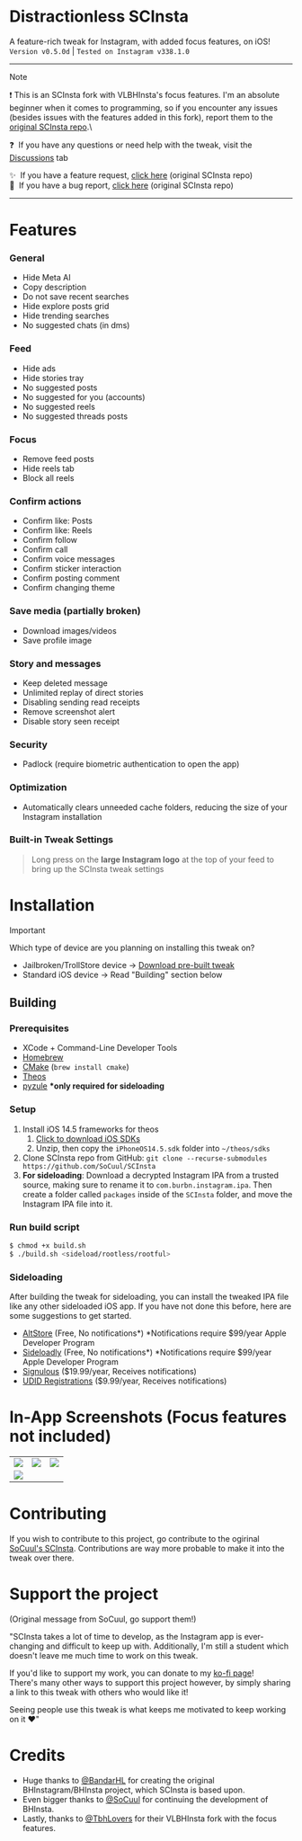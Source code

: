 # Distractionless SCInsta
A feature-rich tweak for Instagram, with added focus features, on iOS!\
`Version v0.5.0d` | `Tested on Instagram v338.1.0`

---

> [!NOTE]
> ❗️&nbsp;This is an SCInsta fork with VLBHInsta's focus features. I'm an absolute beginner when it comes to programming, so if you encounter any issues (besides issues with the features added in this fork), report them to the [original SCInsta repo](https://github.com/SoCuul/SCInsta).\
>
> ❓ &nbsp;If you have any questions or need help with the tweak, visit the [Discussions](https://github.com/Defflix/SCInsta/discussions) tab
>
> ✨ &nbsp;If you have a feature request, [click here](https://github.com/SoCuul/SCInsta/issues/new?labels=enhancement&title=feat:%20replace%20this%20text%20with%20your%20feature%20request) (original SCInsta repo)\
> 🐛 &nbsp;If you have a bug report, [click here](https://github.com/SoCuul/SCInsta/issues/new?labels=bug&title=bug:%20replace%20this%20with%20a%20summary%20of%20the%20issue%20you're%20experiencing) (original SCInsta repo)
> 

---

# Features
### General
- Hide Meta AI
- Copy description
- Do not save recent searches
- Hide explore posts grid
- Hide trending searches
- No suggested chats (in dms)

### Feed
- Hide ads
- Hide stories tray
- No suggested posts
- No suggested for you (accounts)
- No suggested reels
- No suggested threads posts

### Focus
- Remove feed posts
- Hide reels tab
- Block all reels

### Confirm actions
- Confirm like: Posts
- Confirm like: Reels
- Confirm follow
- Confirm call
- Confirm voice messages
- Confirm sticker interaction
- Confirm posting comment
- Confirm changing theme

### Save media (partially broken)
- Download images/videos
- Save profile image

### Story and messages
- Keep deleted message
- Unlimited replay of direct stories
- Disabling sending read receipts
- Remove screenshot alert
- Disable story seen receipt

### Security
- Padlock (require biometric authentication to open the app)

### Optimization
- Automatically clears unneeded cache folders, reducing the size of your Instagram installation

### Built-in Tweak Settings
> Long press on the **large Instagram logo** at the top of your feed to bring up the SCInsta tweak settings

# Installation
>[!IMPORTANT]
> Which type of device are you planning on installing this tweak on?
> - Jailbroken/TrollStore device -> [Download pre-built tweak](https://github.com/SoCuul/SCInsta/releases/latest)
> - Standard iOS device -> Read "Building" section below

## Building
### Prerequisites
- XCode + Command-Line Developer Tools
- [Homebrew](https://brew.sh/#install)
- [CMake](https://formulae.brew.sh/formula/cmake#default) (`brew install cmake`)
- [Theos](https://theos.dev/docs/installation)
- [pyzule](https://github.com/asdfzxcvbn/pyzule?tab=readme-ov-file#installation) **\*only required for sideloading**

### Setup
1. Install iOS 14.5 frameworks for theos
   1. [Click to download iOS SDKs](https://github.com/xybp888/iOS-SDKs/archive/refs/heads/master.zip)
   2. Unzip, then copy the `iPhoneOS14.5.sdk` folder into `~/theos/sdks`
2. Clone SCInsta repo from GitHub: `git clone --recurse-submodules https://github.com/SoCuul/SCInsta`
3. **For sideloading**: Download a decrypted Instagram IPA from a trusted source, making sure to rename it to `com.burbn.instagram.ipa`.
   Then create a folder called `packages` inside of the `SCInsta` folder, and move the Instagram IPA file into it. 

### Run build script
```sh
$ chmod +x build.sh
$ ./build.sh <sideload/rootless/rootful>
```

### Sideloading
After building the tweak for sideloading, you can install the tweaked IPA file like any other sideloaded iOS app. If you have not done this before, here are some suggestions to get started.

- [AltStore](https://altstore.io/#Downloads) (Free, No notifications*) *Notifications require $99/year Apple Developer Program
- [Sideloadly](https://sideloadly.io/#download) (Free, No notifications*) *Notifications require $99/year Apple Developer Program
- [Signulous](https://www.signulous.com/register) ($19.99/year, Receives notifications)
- [UDID Registrations](https://www.udidregistrations.com/buy) ($9.99/year, Receives notifications)

# In-App Screenshots (Focus features not included)

|                                             |                                             |                                             |
|:-------------------------------------------:|:-------------------------------------------:|:-------------------------------------------:|
| <img src="https://i.imgur.com/w7k0Zh3.png"> | <img src="https://i.imgur.com/vKhM5hj.png"> | <img src="https://i.imgur.com/L6SPBgv.png"> |
| <img src="https://i.imgur.com/E844fYy.png"> |

# Contributing
If you wish to contribute to this project, go contribute to the ogirinal [SoCuul's SCInsta](https://github.com/SoCuul/SCInsta). Contributions are way more probable to make it into the tweak over there.

# Support the project
(Original message from SoCuul, go support them!)

"SCInsta takes a lot of time to develop, as the Instagram app is ever-changing and difficult to keep up with. Additionally, I'm still a student which doesn't leave me much time to work on this tweak.

If you'd like to support my work, you can donate to my [ko-fi page](https://ko-fi.com/socuul)!\
There's many other ways to support this project however, by simply sharing a link to this tweak with others who would like it!

Seeing people use this tweak is what keeps me motivated to keep working on it ❤️"

# Credits
- Huge thanks to [@BandarHL](https://github.com/BandarHL) for creating the original BHInstagram/BHInsta project, which SCInsta is based upon.
- Even bigger thanks to [@SoCuul](https://girhub.com/SoCuul) for continuing the development of BHInsta.
- Lastly, thanks to [@TbhLovers](https://github.com/TbhLovers) for their VLBHInsta fork with the focus features.
